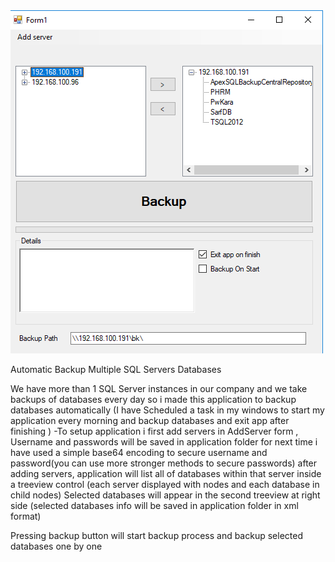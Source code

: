 <img src="https://github.com/HoseinPorazar/SqlServerBackupMaster/blob/master/scree.PNG" />

Automatic Backup Multiple SQL Servers Databases


We have more than 1 SQL Server instances in our company and we take backups of  databases every day
so i made this application to backup databases automatically
(I have Scheduled a task in my windows to start my application every morning and backup databases and exit app after finishing )
-To setup application i  first  add servers  in AddServer form , Username and passwords will be saved in application folder for next time
i have used a simple base64 encoding to secure username and password(you can use more stronger methods to secure passwords)
after adding servers, application will list all of databases within that server inside a treeview control (each server displayed with nodes and each database in child nodes)
Selected databases will appear in the second treeview at right side (selected databases info will be saved in application folder in xml format)

Pressing backup button will start backup process and backup selected databases one by one 


